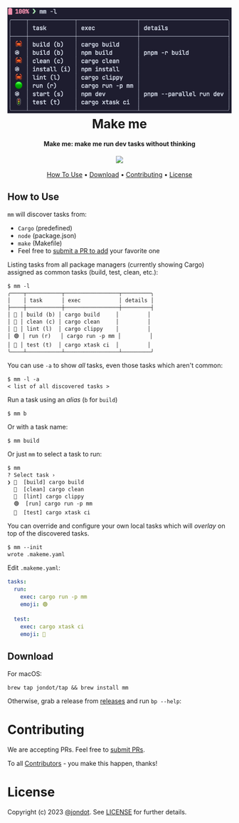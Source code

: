 <h1 align="center">
   <img src="media/screen.png" width="600"/>
   <br/>
   Make me
</h1>

<h4 align="center"> Make me: make me run dev tasks without thinking</h4>
<p align="center">
<img src="https://github.com/jondot/makeme/actions/workflows/build.yml/badge.svg"/>
</p>
<p align="center">
  <a href="#how-to-use">How To Use</a> •
  <a href="#download">Download</a> •
  <a href="#contributing">Contributing</a> •
  <a href="#license">License</a>
</p>


## How to Use

`mm` will discover tasks from:

* `Cargo` (predefined)
* `node` (package.json)
* `make` (Makefile)
* Feel free to [submit a PR to add](https://github.com/jondot/makeme/pulls) your favorite one

Listing tasks from all package managers (currently showing Cargo) assigned as common tasks (build, test, clean, etc.):

```
$ mm -l
╭────┬───────────┬─────────────────┬─────────╮
│    │ task      │ exec            │ details │
├────┼───────────┼─────────────────┼─────────┤
│ 🦀 │ build (b) │ cargo build     │         │
│ 🦀 │ clean (c) │ cargo clean     │         │
│ 🦀 │ lint (l)  │ cargo clippy    │         │
│ 🟢 │ run (r)   │ cargo run -p mm │         │
│ 🚦 │ test (t)  │ cargo xtask ci  │         │
╰────┴───────────┴─────────────────┴─────────╯
```

You can use `-a` to show _all_ tasks, even those tasks which aren't common:

```
$ mm -l -a
< list of all discovered tasks >
```

Run a task using an _alias_ (`b` for `build`)

```
$ mm b
```

Or with a task name:

```
$ mm build
```

Or just `mm` to select a task to run:

```
$ mm
? Select task ›
❯ 🦀  [build] cargo build
  🦀  [clean] cargo clean
  🦀  [lint] cargo clippy
  🟢  [run] cargo run -p mm
  🚦  [test] cargo xtask ci
```

You can override and configure your own local tasks which will _overlay_ on top of the discovered tasks.


```
$ mm --init
wrote .makeme.yaml
```

Edit `.makeme.yaml`:

```yaml
tasks:
  run: 
    exec: cargo run -p mm
    emoji: 🟢

  test: 
    exec: cargo xtask ci
    emoji: 🚦
```


## Download

For macOS:

```
brew tap jondot/tap && brew install mm
```

Otherwise, grab a release from [releases](https://github.com/jondot/makeme/releases) and run `bp --help`:

# Contributing

We are accepting PRs. Feel free to [submit PRs](https://github.com/jondot/makeme/pulls).

To all [Contributors](https://github.com/jondot/makeme/graphs/contributors) - you make this happen, thanks!

# License

Copyright (c) 2023 [@jondot](http://twitter.com/jondot). See [LICENSE](LICENSE.txt) for further details.

